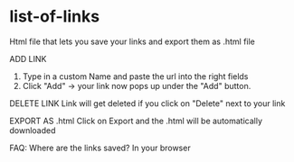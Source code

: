 # list-of-links
Html file that lets you save your links and export them as .html file

ADD LINK
1. Type in a custom Name and paste the url into the right fields
2. Click "Add"
-> your link now pops up under the "Add" button.

DELETE LINK
Link will get deleted if you click on "Delete" next to your link

EXPORT AS .html
Click on Export and the .html will be automatically downloaded


FAQ:
Where are the links saved?
In your browser

